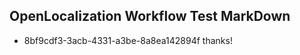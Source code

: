## OpenLocalization Workflow Test MarkDown
* 8bf9cdf3-3acb-4331-a3be-8a8ea142894f thanks!

<!--HONumber=Aug16_HO4-->


